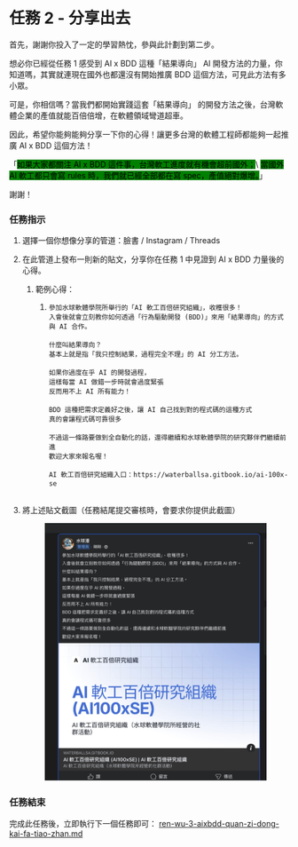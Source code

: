 # 任務 2 - 分享出去

首先，謝謝你投入了一定的學習熱忱，參與此計劃到第二步。

想必你已經從任務 1 感受到 AI x BDD 這種「結果導向」 AI 開發方法的力量，你知道嗎，其實就連現在國外也都還沒有開始推廣 BDD 這個方法，可見此方法有多小眾。

可是，你相信嗎？當我們都開始實踐這套「結果導向」 的開發方法之後，台灣軟體企業的產值就能百倍倍增，在軟體領域彎道超車。

因此，希望你能夠能夠分享一下你的心得！讓更多台灣的軟體工程師都能夠一起推廣 AI x BDD 這個方法！

「<mark style="background-color:green;">如果大家都關注 AI x BDD 這件事，台灣軟工進度就有機會超前國外；</mark>\ <mark style="background-color:green;">當國外 AI 軟工都只會寫 rules 時，我們就已經全部都在寫 spec，產值絕對爆增。</mark>」

謝謝！

### 任務指示

1. 選擇一個你想像分享的管道：臉書 / Instagram / Threads
2. 在此管道上發布一則新的貼文，分享你在任務 1 中見證到 AI x BDD 力量後的心得。
   1. 範例心得：
      1. ```
         參加水球軟體學院所舉行的「AI 軟工百倍研究組織」，收穫很多！
         入會後就會立刻教你如何透過「行為驅動開發 (BDD)」來用「結果導向」的方式與 AI 合作。

         什麼叫結果導向？
         基本上就是指「我只控制結果，過程完全不理」的 AI 分工方法。

         如果你過度在乎 AI 的開發過程，
         這樣每當 AI 做錯一步時就會過度緊張
         反而用不上 AI 所有能力！

         BDD 這種把需求定義好之後，讓 AI 自己找到對的程式碼的這種方式
         真的會讓程式碼可靠很多

         不過這一條路要做到全自動化的話，還得繼續和水球軟體學院的研究夥伴們繼續前進
         歡迎大家來報名喔！

         AI 軟工百倍研究組織入口：https://waterballsa.gitbook.io/ai-100x-se


         ```
3.  將上述貼文截圖（任務結尾提交審核時，會要求你提供此截圖）

    <figure><img src=".gitbook/assets/image (1) (1).png" alt=""><figcaption></figcaption></figure>



### 任務結束

完成此任務後，立即執行下一個任務即可： [ren-wu-3-aixbdd-quan-zi-dong-kai-fa-tiao-zhan.md](ren-wu-3-aixbdd-quan-zi-dong-kai-fa-tiao-zhan.md "mention")

